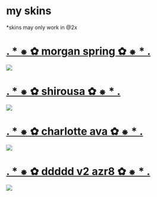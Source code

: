 # my skins
*skins may only work in @2x

# [. * ⁕ ✿ morgan spring ✿ ⁕ * .](https://www.dropbox.com/s/x31bsekdeuj1p7y/-%20%2B%20morgan%20spring.osk?dl=0)
![ ](https://i.imgur.com/I9EpmDX.jpg)

# [. * ⁕ ✿ shirousa ✿ ⁕ * .](https://www.dropbox.com/s/rcjmy82lsz61cdg/-%20%2B%20shirousa.osk?dl=0)
![ ](https://i.imgur.com/SQUKWUG.jpg)

# [. * ⁕ ✿ charlotte ava ✿ ⁕ * .](https://www.dropbox.com/s/67e1abhcxaruimx/-%20%2B%20charlotte%20ava.osk?dl=0)
![ ](https://i.imgur.com/i40p6cx.jpg)

# [. * ⁕ ✿ ddddd v2 azr8 ✿ ⁕ * .](https://www.dropbox.com/s/sewl8netia8up6r/-%20%2B%20ddddd%20v2%20azr8%20ava.osk?dl=0)
![ ](https://i.imgur.com/n1xIMhR.jpg)
